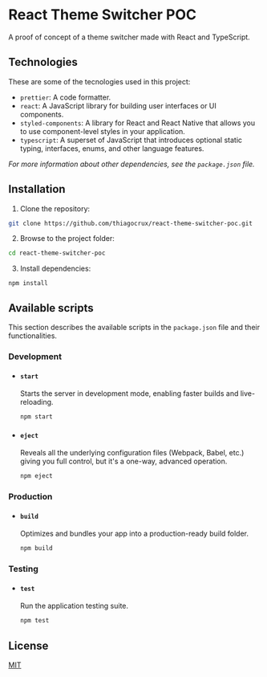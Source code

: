 # React Theme Switcher POC

A proof of concept of a theme switcher made with React and TypeScript.

## Technologies

These are some of the tecnologies used in this project:

- `prettier`: A code formatter.
- `react`: A JavaScript library for building user interfaces or UI components.
- `styled-components`: A library for React and React Native that allows you to use component-level styles in your application.
- `typescript`: A superset of JavaScript that introduces optional static typing, interfaces, enums, and other language features.

_For more information about other dependencies, see the `package.json` file._

## Installation

1. Clone the repository:

```bash
git clone https://github.com/thiagocrux/react-theme-switcher-poc.git
```

2. Browse to the project folder:

```bash
cd react-theme-switcher-poc
```

3. Install dependencies:

```
npm install
```

## Available scripts

This section describes the available scripts in the `package.json` file and their functionalities.

### Development

- #### `start`

  Starts the server in development mode, enabling faster builds and live-reloading.

  ```bash
  npm start

  ```

- #### `eject`

  Reveals all the underlying configuration files (Webpack, Babel, etc.) giving you full control, but it's a one-way, advanced operation.

  ```bash
  npm eject
  ```

### Production

- #### `build`

  Optimizes and bundles your app into a production-ready build folder.

  ```bash
  npm build
  ```

### Testing

- #### `test`

  Run the application testing suite.

  ```bash
  npm test
  ```

## License

[MIT](https://choosealicense.com/licenses/mit/)
